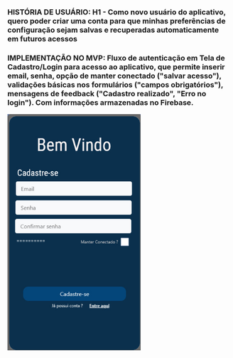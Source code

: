 ### **HISTÓRIA DE USUÁRIO:** H1 - Como novo usuário do aplicativo, quero poder criar uma conta para que minhas preferências de configuração sejam salvas e recuperadas automaticamente em futuros acessos
### **IMPLEMENTAÇÃO NO MVP:** Fluxo de autenticação em Tela de Cadastro/Login para acesso ao aplicativo, que permite inserir email, senha, opção de manter conectado ("salvar acesso"), validações básicas nos formulários ("campos obrigatórios"), mensagens de feedback ("Cadastro realizado", "Erro no login"). Com informações armazenadas no Firebase.
<img src="https://github.com/IAGOx46/ESI-TP1/blob/84b229c99fd748bafd7753cbc870bc3bfe1dc9fc/images/Tela_cadastro.jpg" width="300"> <img src="" width="300">

